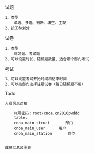 试题

    1、类型
        单选、多选、判断、填空、主观
    2、按工种划分

试卷

    1、类型
        练习题、考试题
    2、可以设置时长、随机题数量、适合哪个部门考试
    
考试

    1、可以设置考试开始时间和结束时间
    2、可以按部门选择往期试卷（每日随机题不用）
    
Todo

    人员信息对接   
        
        帐号密码：root/cnoa.cn2016pwddd
        table:
        cnoa_main_struct       部门
        cnoa_main_user      用户
        cnoa_main_station       岗位
    
    
    成绩汇总及图表
    